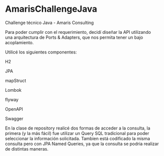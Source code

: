# AmarisChallengeJava
Challenge técnico Java - Amaris Consulting

Para poder cumplir con el requerimiento, decidí diseñar la API utilizando una arquitectura de Ports & Adapters, que nos permita tener un bajo acoplamiento.

Utilicé los siguientes componentes:

H2

JPA

mapStruct

Lombok

flyway

OpenAPI

Swagger


En la clase de repository realicé dos formas de acceder a la consulta, la primera (y la más fácil) fue utilizar un Query SQL tradicional para poder seleccionar la información solicitada. Tambien está codificado la misma consulta pero con JPA Named Queries, ya que la consulta se podria realizar de distintas maneras.

